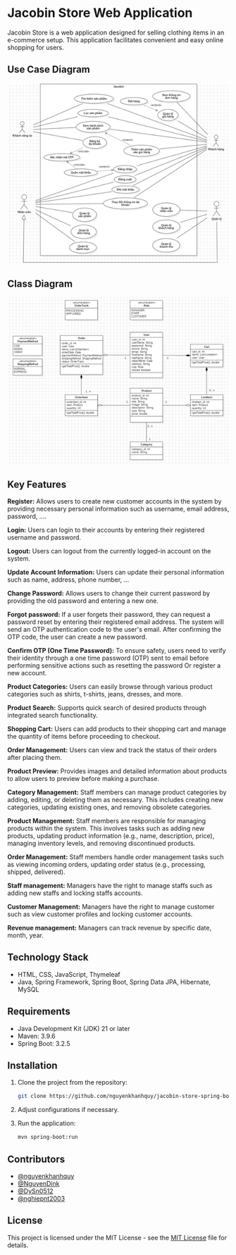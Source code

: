 # Jacobin Store Web Application

Jacobin Store is a web application designed for selling clothing items in an e-commerce setup. This application facilitates convenient and easy online shopping for users.

## Use Case Diagram

![Use Case Diagram](./assets/usecase_diagram.png)

## Class Diagram

![Class Diagram](./assets/class_diagram.png)

## Key Features

**Register:** Allows users to create new customer accounts in the system by providing necessary personal information such as username, email address, password, ....

**Login:** Users can login to their accounts by entering their registered username and password.

**Logout:** Users can logout from the currently logged-in account on the system.

**Update Account Information:** Users can update their personal information such as name, address, phone number, ...

**Change Password:** Allows users to change their current password by providing the old password and entering a new one.

**Forgot password:** If a user forgets their password, they can request a password reset by entering their registered email address. The system will send an OTP authentication code to the user's email. After confirming the OTP code, the user can create a new password.

**Confirm OTP (One Time Password):** To ensure safety, users need to verify their identity through a one time password (OTP) sent to email before performing sensitive actions such as resetting the password Or register a new account.

**Product Categories:** Users can easily browse through various product categories such as shirts, t-shirts, jeans, dresses, and more.

**Product Search:** Supports quick search of desired products through integrated search functionality.

**Shopping Cart:** Users can add products to their shopping cart and manage the quantity of items before proceeding to checkout.

**Order Management:** Users can view and track the status of their orders after placing them.

**Product Preview:** Provides images and detailed information about products to allow users to preview before making a purchase.

**Category Management:** Staff members can manage product categories by adding, editing, or deleting them as necessary. This includes creating new categories, updating existing ones, and removing obsolete categories.

**Product Management:** Staff members are responsible for managing products within the system. This involves tasks such as adding new products, updating product information (e.g., name, description, price), managing inventory levels, and removing discontinued products.

**Order Management:** Staff members handle order management tasks such as viewing incoming orders, updating order status (e.g., processing, shipped, delivered).

**Staff management:** Managers have the right to manage staffs such as adding new staffs and locking staffs accounts.

**Customer Management:** Managers have the right to manage customer such as view customer profiles and locking customer accounts.

**Revenue management:** Managers can track revenue by specific date, month, year.

## Technology Stack

- HTML, CSS, JavaScript, Thymeleaf
- Java, Spring Framework, Spring Boot, Spring Data JPA, Hibernate, MySQL

## Requirements

- Java Development Kit (JDK) 21 or later
- Maven: 3.9.6
- Spring Boot: 3.2.5

## Installation

1. Clone the project from the repository:

    ```sh
    git clone https://github.com/nguyenkhanhquy/jacobin-store-spring-boot
    ```

2. Adjust configurations if necessary.

3. Run the application:

    ```sh
    mvn spring-boot:run
    ```

## Contributors

- [@nguyenkhanhquy](https://github.com/nguyenkhanhquy)
- [@NguyenDink](https://github.com/NguyenDink)
- [@DySn0512](https://github.com/DySn0512)
- [@nghiepnt2003](https://github.com/nghiepnt2003)

## License

This project is licensed under the MIT License - see the [MIT License](https://github.com/nguyenkhanhquy/jacobin-store-spring-boot/blob/main/LICENSE) file for details.
